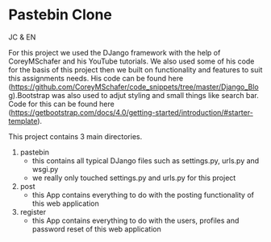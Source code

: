 # Pastebin Clone
JC & EN

For this project we used the DJango framework with the help of CoreyMSchafer and his YouTube tutorials. We also used some of his code for the basis of this project then we built on functionality and features to suit this assignments needs. His code can be found here (https://github.com/CoreyMSchafer/code_snippets/tree/master/Django_Blog).Bootstrap was also used to adjut styling and small things like search bar. Code for this can be found here (https://getbootstrap.com/docs/4.0/getting-started/introduction/#starter-template).

This project contains 3 main directories.
  1. pastebin
      - this contains all typical DJango files such as settings.py, urls.py and wsgi.py
      - we really only touched settings.py and urls.py for this project
  2. post
      - this App contains everything to do with the posting functionality of this web application
  3. register
      - this App contains everything to do with the users, profiles and password reset of this web application
